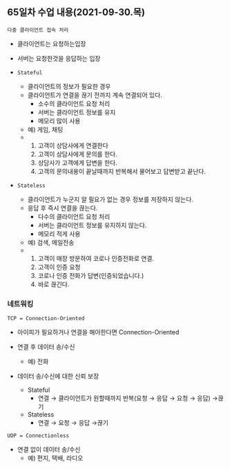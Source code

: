 ## 65일차 수업 내용(2021-09-30.목)

` 다중 클라이언트 접속 처리 `

- 클라이언트는 요청하는입장 
- 서버는 요청한것을 응답하는 입장


- ` Stateful `
  - 클라이언트의 정보가 필요한 경우
  - 클라이언트가 연결을 끊기 전까지 계속 연결되어 있다.
    - 소수의 클라이언트 요청 처리
    - 서버는 클라이언트 정보를 유지
    - 메모리 많이 사용
  - 예) 게임, 채팅
  - 1. 고객이 상담사에게 연결한다
    2. 고객이 상담사에게 문의를 한다.
    3. 상담사가 고객에게 답변을 한다.
    4. 고객의 문의내용이 끝날때까지 반복해서 물어보고 답변받고 끝난다.
- ` Stateless `
  - 클라이언트가 누군지 알 필요가 없는 경우 정보를 저장하지 않는다.
  - 응답 후 즉시 연결을 끊는다.
    - 다수의 클라이언트 요청 처리
    - 서버는 클라이언트 정보를 유지하지 않는다.
    - 메모리 적게 사용
  - 예) 검색, 메일전송
  - 1. 고객이 매장 방문하여 코로나 인증전화로 연결.
    2. 고객이 인증 요청
    3. 코로나 인증 전화가 답변(인증되었습니다.)
    4. 바로 끊긴다.



### 네트워킹

` TCP = Connection-Oriented `

- 아이피가 필요하거나 연결을 해야한다면 Connection-Oriented


- 연결 후 데이터 송/수신
  - 예) 전화
- 데이터 송/수신에 대한 신뢰 보장
  - Stateful
    - 연결 → 클라이언트가 원할때까지 반복(요청 → 응답 → 요청 → 응답) →끊기
  - Stateless
    - 연결 → 요청 → 응답 →끊기

` UDP = Connectionless `

- 연결 없이 데이터 송/수신
  - 예) 편지, 택배, 라디오